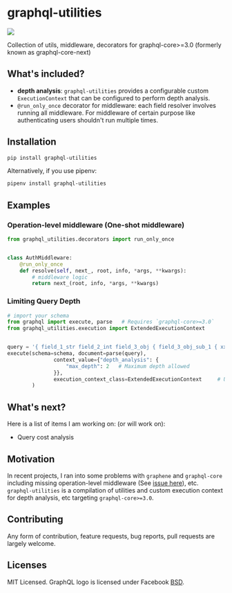 # graphql-utilities

![](https://github.com/melvinkcx/graphql-utilities/workflows/tests/badge.svg)

Collection of utils, middleware, decorators for graphql-core>=3.0 (formerly known as graphql-core-next)

## What's included?

* __depth analysis__: `graphql-utilities` provides a configurable custom `ExecutionContext` that 
can be configured to perform depth analysis.
* `@run_only_once` decorator for middleware: each field resolver involves running all middleware. 
For middleware of certain purpose like authenticating users shouldn't run multiple times. 

## Installation

```sh
pip install graphql-utilities
```

Alternatively, if you use pipenv:

```sh
pipenv install graphql-utilities
```

## Examples

### Operation-level middleware (One-shot middleware)

```python
from graphql_utilities.decorators import run_only_once


class AuthMiddleware:
    @run_only_once
    def resolve(self, next_, root, info, *args, **kwargs):
        # middleware logic
        return next_(root, info, *args, **kwargs)   
```

### Limiting Query Depth

```python
# import your schema
from graphql import execute, parse   # Requires `graphql-core>=3.0`
from graphql_utilities.execution import ExtendedExecutionContext


query = '{ field_1_str field_2_int field_3_obj { field_3_obj_sub_1 { xxx } } }'
execute(schema=schema, document=parse(query),
               context_value={"depth_analysis": {
                   "max_depth": 2   # Maximum depth allowed
               }},
               execution_context_class=ExtendedExecutionContext     # Use the `ExtendedExecutionContext` provided in `graphql-utilities`
        )
```

## What's next? 

Here is a list of items I am working on: (or will work on):

* Query cost analysis

## Motivation

In recent projects, I ran into some problems with `graphene` and `graphql-core` including missing operation-level middleware (See [issue here](https://github.com/graphql-python/graphene/issues/1117)), etc. 
`graphql-utilities` is a compilation of utilities and custom execution context for depth analysis, etc targeting `graphql-core>=3.0`.

## Contributing

Any form of contribution, feature requests, bug reports, pull requests are largely welcome.  

## Licenses

MIT Licensed. GraphQL logo is licensed under Facebook [BSD](http://opensource.org/licenses/bsd-license.php).